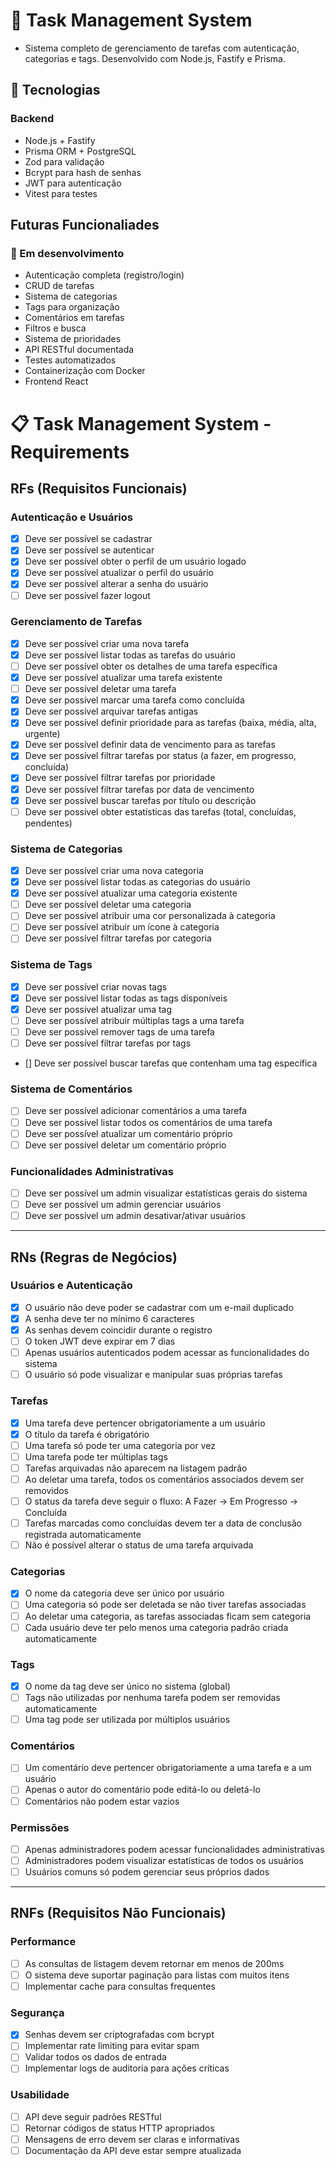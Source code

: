 # 📝 Task Management System

- Sistema completo de gerenciamento de tarefas com autenticação, categorias e tags. Desenvolvido com Node.js, Fastify e Prisma.

## 🚀 Tecnologias

### Backend

- Node.js + Fastify
- Prisma ORM + PostgreSQL
- Zod para validação
- Bcrypt para hash de senhas
- JWT para autenticação
- Vitest para testes

## Futuras Funcionaliades

### 🔄 Em desenvolvimento

- Autenticação completa (registro/login)
- CRUD de tarefas
- Sistema de categorias
- Tags para organização
- Comentários em tarefas
- Filtros e busca
- Sistema de prioridades
- API RESTful documentada
- Testes automatizados
- Containerização com Docker
- Frontend React

# 📋 Task Management System - Requirements

## **RFs (Requisitos Funcionais)**

### **Autenticação e Usuários**

- [x] Deve ser possível se cadastrar
- [x] Deve ser possível se autenticar
- [x] Deve ser possível obter o perfil de um usuário logado
- [x] Deve ser possível atualizar o perfil do usuário
- [x] Deve ser possível alterar a senha do usuário
- [ ] Deve ser possível fazer logout

### **Gerenciamento de Tarefas**

- [x] Deve ser possível criar uma nova tarefa
- [x] Deve ser possível listar todas as tarefas do usuário
- [ ] Deve ser possível obter os detalhes de uma tarefa específica
- [x] Deve ser possível atualizar uma tarefa existente
- [ ] Deve ser possível deletar uma tarefa
- [x] Deve ser possível marcar uma tarefa como concluída
- [x] Deve ser possível arquivar tarefas antigas
- [x] Deve ser possível definir prioridade para as tarefas (baixa, média, alta, urgente)
- [x] Deve ser possível definir data de vencimento para as tarefas
- [x] Deve ser possível filtrar tarefas por status (a fazer, em progresso, concluída)
- [x] Deve ser possível filtrar tarefas por prioridade
- [x] Deve ser possível filtrar tarefas por data de vencimento
- [x] Deve ser possível buscar tarefas por título ou descrição
- [ ] Deve ser possível obter estatísticas das tarefas (total, concluídas, pendentes)

### **Sistema de Categorias**

- [x] Deve ser possível criar uma nova categoria
- [x] Deve ser possível listar todas as categorias do usuário
- [x] Deve ser possível atualizar uma categoria existente
- [ ] Deve ser possível deletar uma categoria
- [ ] Deve ser possível atribuir uma cor personalizada à categoria
- [ ] Deve ser possível atribuir um ícone à categoria
- [ ] Deve ser possível filtrar tarefas por categoria

### **Sistema de Tags**

- [x] Deve ser possível criar novas tags
- [x] Deve ser possível listar todas as tags disponíveis
- [x] Deve ser possível atualizar uma tag
- [ ] Deve ser possível atribuir múltiplas tags a uma tarefa
- [ ] Deve ser possível remover tags de uma tarefa
- [ ] Deve ser possível filtrar tarefas por tags
- [] Deve ser possível buscar tarefas que contenham uma tag específica

### **Sistema de Comentários**

- [ ] Deve ser possível adicionar comentários a uma tarefa
- [ ] Deve ser possível listar todos os comentários de uma tarefa
- [ ] Deve ser possível atualizar um comentário próprio
- [ ] Deve ser possível deletar um comentário próprio

### **Funcionalidades Administrativas**

- [ ] Deve ser possível um admin visualizar estatísticas gerais do sistema
- [ ] Deve ser possível um admin gerenciar usuários
- [ ] Deve ser possível um admin desativar/ativar usuários

---

## **RNs (Regras de Negócios)**

### **Usuários e Autenticação**

- [x] O usuário não deve poder se cadastrar com um e-mail duplicado
- [x] A senha deve ter no mínimo 6 caracteres
- [x] As senhas devem coincidir durante o registro
- [ ] O token JWT deve expirar em 7 dias
- [ ] Apenas usuários autenticados podem acessar as funcionalidades do sistema
- [ ] O usuário só pode visualizar e manipular suas próprias tarefas

### **Tarefas**

- [x] Uma tarefa deve pertencer obrigatoriamente a um usuário
- [x] O título da tarefa é obrigatório
- [ ] Uma tarefa só pode ter uma categoria por vez
- [ ] Uma tarefa pode ter múltiplas tags
- [ ] Tarefas arquivadas não aparecem na listagem padrão
- [ ] Ao deletar uma tarefa, todos os comentários associados devem ser removidos
- [ ] O status da tarefa deve seguir o fluxo: A Fazer → Em Progresso → Concluída
- [ ] Tarefas marcadas como concluídas devem ter a data de conclusão registrada automaticamente
- [ ] Não é possível alterar o status de uma tarefa arquivada

### **Categorias**

- [x] O nome da categoria deve ser único por usuário
- [ ] Uma categoria só pode ser deletada se não tiver tarefas associadas
- [ ] Ao deletar uma categoria, as tarefas associadas ficam sem categoria
- [ ] Cada usuário deve ter pelo menos uma categoria padrão criada automaticamente

### **Tags**

- [x] O nome da tag deve ser único no sistema (global)
- [ ] Tags não utilizadas por nenhuma tarefa podem ser removidas automaticamente
- [ ] Uma tag pode ser utilizada por múltiplos usuários

### **Comentários**

- [ ] Um comentário deve pertencer obrigatoriamente a uma tarefa e a um usuário
- [ ] Apenas o autor do comentário pode editá-lo ou deletá-lo
- [ ] Comentários não podem estar vazios

### **Permissões**

- [ ] Apenas administradores podem acessar funcionalidades administrativas
- [ ] Administradores podem visualizar estatísticas de todos os usuários
- [ ] Usuários comuns só podem gerenciar seus próprios dados

---

## **RNFs (Requisitos Não Funcionais)**

### **Performance**

- [ ] As consultas de listagem devem retornar em menos de 200ms
- [ ] O sistema deve suportar paginação para listas com muitos itens
- [ ] Implementar cache para consultas frequentes

### **Segurança**

- [x] Senhas devem ser criptografadas com bcrypt
- [ ] Implementar rate limiting para evitar spam
- [ ] Validar todos os dados de entrada
- [ ] Implementar logs de auditoria para ações críticas

### **Usabilidade**

- [ ] API deve seguir padrões RESTful
- [ ] Retornar códigos de status HTTP apropriados
- [ ] Mensagens de erro devem ser claras e informativas
- [ ] Documentação da API deve estar sempre atualizada
